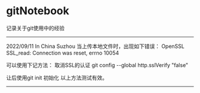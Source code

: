# gitNotebook
记录关于git使用中的经验

---------------------------------------------------
2022/09/11 
In China Suzhou
当上传本地文件时，出现如下错误：
 OpenSSL SSL_read: Connection was reset, errno 10054
 
 可以使用下记方法：
 取消SSL的认证
 git config --global http.sslVerify "false"
 
 让后使用git init 初始化
  以上方法测试有效。
  
 -------------------------------------------
 
